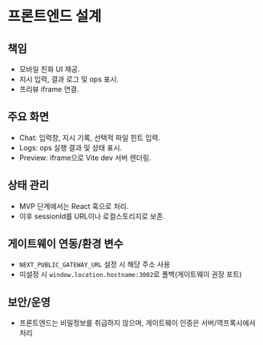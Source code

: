 # 프론트엔드 설계

## 책임
- 모바일 친화 UI 제공.  
- 지시 입력, 결과 로그 및 ops 표시.  
- 프리뷰 iframe 연결.  

## 주요 화면
- Chat: 입력창, 지시 기록, 선택적 파일 힌트 입력.  
- Logs: ops 실행 결과 및 상태 표시.  
- Preview: iframe으로 Vite dev 서버 렌더링.  

## 상태 관리
- MVP 단계에서는 React 훅으로 처리.  
- 이후 sessionId를 URL이나 로컬스토리지로 보존.  

## 게이트웨이 연동/환경 변수
- `NEXT_PUBLIC_GATEWAY_URL` 설정 시 해당 주소 사용
- 미설정 시 `window.location.hostname:3002`로 폴백(게이트웨이 권장 포트)

## 보안/운영
- 프론트엔드는 비밀정보를 취급하지 않으며, 게이트웨이 인증은 서버/역프록시에서 처리
